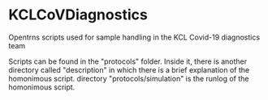 # KCLCoVDiagnostics
Opentrns scripts used for sample handling in the KCL Covid-19 diagnostics team

Scripts can be found in the "protocols" folder. Inside it, there is another directory called "description" in which there is a brief explanation of the homonimous script. directory "protocols/simulation" is the runlog of the homonimous script.
